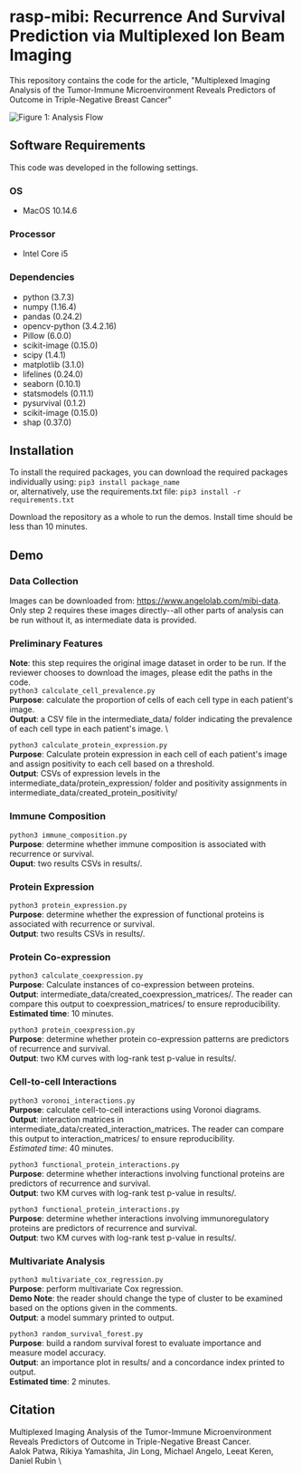# rasp-mibi: Recurrence And Survival Prediction via Multiplexed Ion Beam Imaging
This repository contains the code for the article, "Multiplexed Imaging Analysis of the Tumor-Immune Microenvironment Reveals Predictors of Outcome in Triple-Negative Breast Cancer"

![Figure 1: Analysis Flow](https://github.com/aalokpatwa/mibi-rasp/blob/main/Figure%201.png)

## Software Requirements
This code was developed in the following settings.

### OS
* MacOS 10.14.6

### Processor
* Intel Core i5

### Dependencies
* python (3.7.3)
* numpy (1.16.4)
* pandas (0.24.2)
* opencv-python (3.4.2.16)
* Pillow (6.0.0)
* scikit-image (0.15.0)
* scipy (1.4.1)
* matplotlib (3.1.0)
* lifelines (0.24.0)
* seaborn (0.10.1)
* statsmodels (0.11.1)
* pysurvival (0.1.2)
* scikit-image (0.15.0)
* shap (0.37.0)

## Installation
To install the required packages, you can download the required packages individually using: 
`pip3 install package_name`  
or, alternatively, use the requirements.txt file: 
`pip3 install -r requirements.txt`  

Download the repository as a whole to run the demos. Install time should be less than 10 minutes.

## Demo
### Data Collection
Images can be downloaded from: https://www.angelolab.com/mibi-data.  
Only step 2 requires these images directly--all other parts of analysis can be run without it, as intermediate data is provided.

### Preliminary Features
**Note**: this step requires the original image dataset in order to be run. If the reviewer chooses to download the images, please edit the paths in the code.\
`python3 calculate_cell_prevalence.py`  \
**Purpose**: calculate the proportion of cells of each cell type in each patient's image.\
**Output**: a CSV file in the intermediate_data/ folder indicating the prevalence of each cell type in each patient's image.  \

`python3 calculate_protein_expression.py`  \
**Purpose**: Calculate protein expression in each cell of each patient's image and assign positivity to each cell based on a threshold.\
**Output**: CSVs of expression levels in the intermediate_data/protein_expression/ folder and positivity assignments in intermediate_data/created_protein_positivity/  

### Immune Composition
`python3 immune_composition.py`\
**Purpose**: determine whether immune composition is associated with recurrence or survival.\
**Ouput**: two results CSVs in results/.

### Protein Expression
`python3 protein_expression.py`\
**Purpose**: determine whether the expression of functional proteins is associated with recurrence or survival.\
**Output**: two results CSVs in results/.

### Protein Co-expression
`python3 calculate_coexpression.py`\
**Purpose**: Calculate instances of co-expression between proteins.\
**Output**: intermediate_data/created_coexpression_matrices/. The reader can compare this output to coexpression_matrices/ to ensure reproducibility.\
**Estimated time**: 10 minutes. 

`python3 protein_coexpression.py`\
**Purpose**: determine whether protein co-expression patterns are predictors of recurrence and survival.\
**Output**: two KM curves with log-rank test p-value in results/.

### Cell-to-cell Interactions
`python3 voronoi_interactions.py`\
**Purpose**: calculate cell-to-cell interactions using Voronoi diagrams.\
**Output**: interaction matrices in intermediate_data/created_interaction_matrices. The reader can compare this output to interaction_matrices/ to ensure reproducibility.  \
*Estimated time*: 40 minutes.

`python3 functional_protein_interactions.py`\
**Purpose**: determine whether interactions involving functional proteins are predictors of recurrence and survival.\
**Output**: two KM curves with log-rank test p-value in results/.  

`python3 functional_protein_interactions.py`\
**Purpose**: determine whether interactions involving immunoregulatory proteins are predictors of recurrence and survival.\
**Output**: two KM curves with log-rank test p-value in results/. 

### Multivariate Analysis
`python3 multivariate_cox_regression.py`\
**Purpose**: perform multivariate Cox regression.\
**Demo Note**: the reader should change the type of cluster to be examined based on the options given in the comments.\
**Output**: a model summary printed to output.

`python3 random_survival_forest.py`\
**Purpose**: build a random survival forest to evaluate importance and measure model accuracy.\
**Output**: an importance plot in results/ and a concordance index printed to output.\
**Estimated time**: 2 minutes.

## Citation
Multiplexed Imaging Analysis of the Tumor-Immune Microenvironment Reveals Predictors of Outcome in Triple-Negative Breast Cancer.  \
Aalok Patwa, Rikiya Yamashita, Jin Long, Michael Angelo, Leeat Keren, Daniel Rubin \
